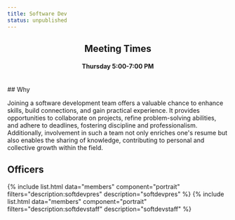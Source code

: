```yaml
---
title: Software Dev
status: unpublished
---
```


<center>
	<h2>Meeting Times</h2>
	<h4>Thursday 5:00-7:00 PM</h4>
</center>

<br>
## Why

Joining a software development team offers a valuable chance to enhance skills, build connections, and gain practical experience. It provides opportunities to collaborate on projects, refine problem-solving abilities, and adhere to deadlines, fostering discipline and professionalism. Additionally, involvement in such a team not only enriches one's resume but also enables the sharing of knowledge, contributing to personal and collective growth within the field.

## Officers

{% include list.html data="members" component="portrait" filters="description:softdevpres" description="softdevpres" %}
{% include list.html data="members" component="portrait" filters="description:softdevstaff" description="softdevstaff" %}
